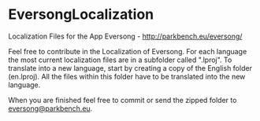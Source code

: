 # EversongLocalization
Localization Files for the App Eversong - <http://parkbench.eu/eversong/>

Feel free to contribute in the Localization of Eversong. For each language the most current localization files are in a subfolder called "<languageCode>.lproj". To translate into a new language, start by creating a copy of the English folder (en.lproj). All the files within this folder have to be translated into the new language.

When you are finished feel free to commit or send the zipped folder to <eversong@parkbench.eu>.


